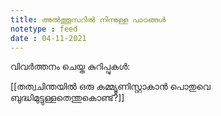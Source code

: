 ```yaml
---
title: അൽത്തൂസറിൽ നിന്നുള്ള പാഠങ്ങൾ
notetype : feed
date : 04-11-2021
---
```


വിവർത്തനം ചെയ്ത കുറിപ്പുകൾ:

[[തത്വചിന്തയിൽ ഒരു കമ്മ്യൂണിസ്റ്റാകാൻ പൊതുവെ ബുദ്ധിമുട്ടുള്ളതെന്തുകൊണ്ട്?]]

